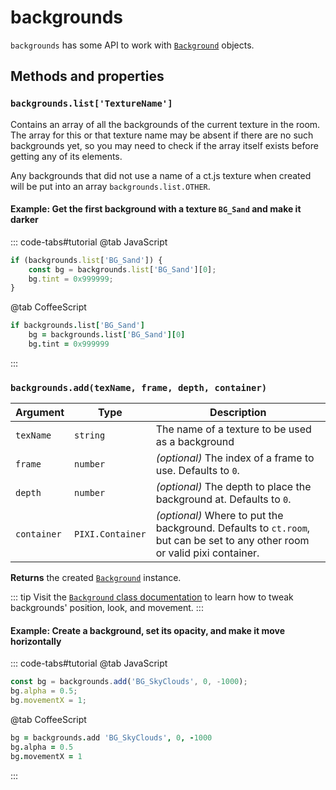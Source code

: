 # backgrounds

`backgrounds` has some API to work with [`Background`](background.md) objects.

## Methods and properties

### `backgrounds.list['TextureName']`

Contains an array of all the backgrounds of the current texture in the room. The array for this or that texture name may be absent if there are no such backgrounds yet, so you may need to check if the array itself exists before getting any of its elements.

Any backgrounds that did not use a name of a ct.js texture when created will be put into an array `backgrounds.list.OTHER`.

#### Example: Get the first background with a texture `BG_Sand` and make it darker

::: code-tabs#tutorial
@tab JavaScript
```js
if (backgrounds.list['BG_Sand']) {
    const bg = backgrounds.list['BG_Sand'][0];
    bg.tint = 0x999999;
}
```
@tab CoffeeScript
```coffee
if backgrounds.list['BG_Sand']
    bg = backgrounds.list['BG_Sand'][0]
    bg.tint = 0x999999
```
:::

### `backgrounds.add(texName, frame, depth, container)`

Argument | Type | Description
-|-|-
`texName` | `string` | The name of a texture to be used as a background
`frame` | `number` | *(optional)* The index of a frame to use. Defaults to `0`.
`depth` | `number` | *(optional)* The depth to place the background at. Defaults to `0`.
`container` | `PIXI.Container` | *(optional)* Where to put the background. Defaults to `ct.room`, but can be set to any other room or valid pixi container.

**Returns** the created [`Background`](Background.html) instance.

::: tip
Visit the [`Background` class documentation](Background.html) to learn how to tweak backgrounds' position, look, and movement.
:::

#### Example: Create a background, set its opacity, and make it move horizontally

::: code-tabs#tutorial
@tab JavaScript
```js
const bg = backgrounds.add('BG_SkyClouds', 0, -1000);
bg.alpha = 0.5;
bg.movementX = 1;
```
@tab CoffeeScript
```coffee
bg = backgrounds.add 'BG_SkyClouds', 0, -1000
bg.alpha = 0.5
bg.movementX = 1
```
:::